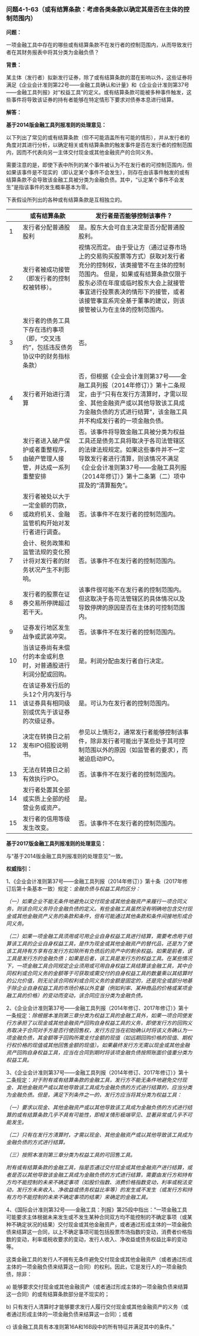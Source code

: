 ### 问题4-1-63（或有结算条款：考虑各类条款以确定其是否在主体的控制范围内）

**问题：**

一项金融工具中存在的哪些或有结算条款不在发行者的控制范围内，从而导致发行者在其财务报表中将其分类为金融负债？

**背景：**

某主体（发行者）拟新发行证券，除了或有结算条款的潜在影响以外，这些证券将满足《企业会计准则第22号——金融工具确认和计量》和《企业会计准则第37号——金融工具列报》对“权益工具”的定义。或有结算条款可能被多种事件触发，这些事件将导致该证券的持有者能够在特定情形下要求对债券本息进行结算。

**解答：**

**基于2014版金融工具列报准则的处理意见：**

以下列出了常见的或有结算条款（但不可能涵盖所有可能的情形），并从发行者的角度对其进行分析，以确定相关或有结算条款的触发事件是否在发行者的控制范围内，因而不代表向另一主体交付现金或其他金融资产的合同义务。

需要注意的是，即使下表中所列的某个事件被认为不在发行者的可控制范围内，但如果该事件是不现实的（即认定某个事件不会发生），则存在由该事件触发的或有结算条款不会导致该金融工具被分类为金融负债。其中，“认定某个事件不会发生”是指该事件的发生概率基本为零。

下表假设所列出的各种或有结算条款是互相独立的。

|    | 或有结算条款                                                                       | 发行者是否能够控制该事件？                                                                                                                                                                                                                                                                   |
|----|------------------------------------------------------------------------------------|----------------------------------------------------------------------------------------------------------------------------------------------------------------------------------------------------------------------------------------------------------------------------------------------|
| 1  | 发行者分配普通股股利                                                               | 是。股东大会可自主决定是否分配普通股股利。                                                                                                                                                                                                                                                   |
| 2  | 发行者被成功接管（即发行者的控制权被转移）。                                       | 视情况而定。 由于受让方（通过证券市场上的交易购买股票等方式）获取对发行者充分的控制权，该类接管不在主体的控制范围内。 但是，如果或有结算条款仅限于股东必须在年度或临时股东大会上就接管事宜进行投票表决的情形下的接管，或者该接管事宜系完全基于董事的建议，则该接管被认为在主体的控制范围内。 |
| 3  | 发行者的债务工具下存在违约事项（即，“交叉违约”，包括违反债务协议中的财务指标条款） | 否。                                                                                                                                                                                                                                                                                         |
| 4  | 发行者开始进行清算                                                                 | 否，但根据《企业会计准则第37号——金融工具列报（2014年修订）》第十二条规定，由于“只有在发行方清算时，才需以现金、其他金融资产或以其他导致该工具成为金融负债的方式进行结算”，该金融工具并不构成发行者的一项金融负债。                                                                           |
| 5  | 发行者进入破产保护或者重整程序，由破产管理人接管，并达成一系列重整安排             | 否。该事件将导致金融工具被分类为权益工具还是债务工具将取决于各司法管辖区的法律法规规定。如果这些事件并不一定导致发行者进行清算，则该情况不满足《企业会计准则第37号——金融工具列报（2014年修订）》第十二条第（二）项中提及的“清算豁免”。                                                       |
| 6  | 发行者被处以大于一定金额的罚款，或政府机关、金融监管机构开始对发行者进行调查。     | 否。该事件不在发行者的控制范围内。                                                                                                                                                                                                                                                           |
| 7  | 会计、税务政策和监管法规的变化预计将对发行者的财务状况产生不利影响。               | 否。该事件不在发行者的控制范围内。                                                                                                                                                                                                                                                           |
| 8  | 发行者的股票在证券交易所停牌超过若干天。                                           | 该事件很可能不在发行者的控制范围内。但这取决于各司法管辖区的具体情况以及导致停牌的原因是否在主体的可控制范围内。                                                                                                                                                                             |
| 9  | 证券发行地区发生战争或武装冲突。                                                   | 否。该事件不在发行者的控制范围内。                                                                                                                                                                                                                                                           |
| 10 | 当该证券尚有未偿付的本金或利息时，对普通股进行利润分配或回购。                     | 是。利润分配由发行者自行决定。                                                                                                                                                                                                                                                               |
| 11 | 在该证券发行后的头12个月内发行与该证券具有相同级别或优先于该证券的次级证券。       | 是。可认为在发行者的控制范围内。                                                                                                                                                                                                                                                             |
| 12 | 决定在转换日之前发布IPO招股说明书。                                                | 参见以上情形2，通常发行者能够控制该事件，除非发行者可能出于某些处于其可控制范围以外的原因（如监管者的要求），而被迫启动IPO。                                                                                                                                                                 |
| 13 | 无法在转换日之前有效执行IPO。                                                      | 否。该事件不在发行者的控制范围内。                                                                                                                                                                                                                                                           |
| 14 | 发行者处置其全部或实质上全部的经营业务或资产。                                     | 是。                                                                                                                                                                                                                                                                                         |
| 15 | 发行者的信用等级发生改变。                                                         | 否。该事件不在发行者的控制范围内。                                                                                                                                                                                                                                                           |

**基于2017版金融工具列报准则的处理意见：**

与“基于2014版金融工具列报准则的处理意见”一致。

**权威指引：**

1、《企业会计准则第37号——金融工具列报（2014年修订）》第十条（2017年修订后第十条基本一致）规定：*金融负债与权益工具的区分：*

*（一）如果企业不能无条件地避免以交付现金或其他金融资产来履行一项合同义务，则该合同义务符合金融负债的定义。有些金融工具虽然没有明确地包含交付现金或其他金融资产义务的条款和条件，但有可能通过其他条款和条件间接地形成合同义务。*

*（二）如果一项金融工具须用或可用企业自身权益工具进行结算，需要考虑用于结算该工具的企业自身权益工具，是作为现金或其他金融资产的替代品，还是为了使该工具持有方享有在发行方扣除所有负债后的资产中的剩余权益。如果是前者，该工具是发行方的金融负债；如果是后者，该工具是发行方的权益工具。在某些情况下，一项金融工具合同规定企业须用或可用自身权益工具结算该金融工具，其中合同权利或合同义务的金额等于可获取或需交付的自身权益工具的数量乘以其结算时的公允价值，则无论该合同权利或合同义务的金额是固定的，还是完全或部分地基于除企业自身权益工具的市场价格以外变量（例如利率、某种商品的价格或某项金融工具的价格）的变动而变动，该合同应当分类为金融负债。*

2、《企业会计准则第37号——金融工具列报（2014年修订、2017年修订）》第十一条规定：*除根据本准则第三章分类为权益工具的金融工具外，如果一项合同使发行方承担了以现金或其他金融资产回购自身权益工具的义务，即使发行方的回购义务取决于合同对手方是否行使回售权，发行方应当在初始确认时将该义务确认为一项金融负债，其金额等于回购所需支付金额的现值（如远期回购价格的现值、期权行权价格的现值或其他回售金额的现值）。如果最终发行方无需以现金或其他金融资产回购自身权益工具，应当在合同到期时将该项金融负债按照账面价值重分类为权益工具。*

3、《企业会计准则第37号——金融工具列报（2014年修订、2017年修订）》第十二条规定：*对于附有或有结算条款的金融工具，发行方不能无条件地避免交付现金、其他金融资产或以其他导致该工具成为金融负债的方式进行结算的，应当分类为金融负债。但是，满足下列条件之一的，发行方应当将其分类为权益工具：*

*（一）要求以现金、其他金融资产或以其他导致该工具成为金融负债的方式进行结算的或有结算条款几乎不具有可能性，即相关情形极端罕见、显著异常或几乎不可能发生。*

*（二）只有在发行方清算时，才需以现金、其他金融资产或以其他导致该工具成为金融负债的方式进行结算。*

*（三）按照本准则第三章分类为权益工具的可回售工具。*

*附有或有结算条款的金融工具，指是否通过交付现金或其他金融资产进行结算，或者是否以其他导致该金融工具成为金融负债的方式进行结算，需要由发行方和持有方均不能控制的未来不确定事项（如股价指数、消费价格指数变动，利率或税法变动，发行方未来收入、净收益或债务权益比率等）的发生或不发生（或发行方和持有方均不能控制的未来不确定事项的结果）来确定的金融工具。*

4、《国际会计准则第32号——金融工具：列报》第25段中指出：“一项金融工具可能要求主体根据未来发生或不发生某种合同双方均不能控制的不确定事项（或某种不确定状况的结果）交付现金或其他金融资产，或者通过形成主体的一项金融负债来结算这一合同，以上不确定事项可能包括股票市场指数的变动，消费者价格指数的变动，利率或税收要求的变动，发行人收入、净收益或债务权益比率的变动等。

这类金融工具的发行人不拥有无条件避免交付现金或其他金融资产（或者通过形成主体的一项金融负债来结算这一合同）的权利。因此，它是发行人的一项金融负债，除非：

a)
能够要求交付现金或其他金融资产（或者通过形成主体的一项金融负债来结算这一合同）的或有结算条款部分是不现实的；

b)
只有发行人清算时才能够要求发行人履行交付现金或其他金融资产的义务（或者通过形成主体的一项金融负债来结算这一合同）；或者

c) 该金融工具具有本准则第16A和16B段中的所有特征并满足其中的条件。”